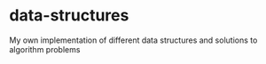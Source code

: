 # data-structures
My own implementation of different data structures and solutions to algorithm problems
